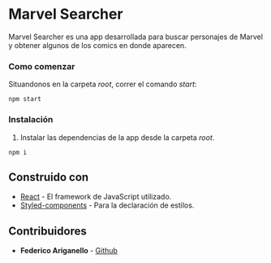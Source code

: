 # Marvel Searcher

Marvel Searcher es una app desarrollada para buscar personajes de Marvel y obtener algunos de los comics en donde aparecen.

### Como comenzar

Situandonos en la carpeta *root*, correr el comando *start*: 

```
npm start
```

### Instalación

1. Instalar las dependencias de la app desde la carpeta *root*.

```
npm i
```

## Construido con
* [React](https://es.reactjs.org/) - El framework de JavaScript utilizado.
* [Styled-components](https://www.styled-components.com/) - Para la declaración de estilos. 

## Contribuidores

* **Federico Ariganello** - [Github](https://github.com/fariganello)

